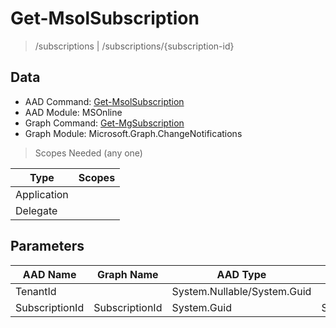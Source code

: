 # Get-MsolSubscription

> /subscriptions | /subscriptions/{subscription-id}

## Data

+ AAD Command: [Get-MsolSubscription](https://docs.microsoft.com/en-us/powershell/module/MSOnline/Get-MsolSubscription)
+ AAD Module: MSOnline
+ Graph Command: [Get-MgSubscription](https://docs.microsoft.com/en-us/powershell/module/Microsoft.Graph.ChangeNotifications/Get-MgSubscription)
+ Graph Module: Microsoft.Graph.ChangeNotifications

> Scopes Needed (any one)

|Type|Scopes|
|---|---|
|Application||
|Delegate||

## Parameters

|AAD Name|Graph Name|AAD Type|Graph Type|Infos|
|---|---|---|---|---|
|TenantId||System.Nullable/System.Guid|||
|SubscriptionId|SubscriptionId|System.Guid|System.String||

